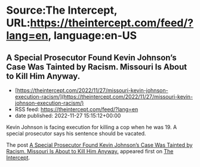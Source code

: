 # Source:The Intercept, URL:https://theintercept.com/feed/?lang=en, language:en-US

## A Special Prosecutor Found Kevin Johnson’s Case Was Tainted by Racism. Missouri Is About to Kill Him Anyway.
 - [https://theintercept.com/2022/11/27/missouri-kevin-johnson-execution-racism/](https://theintercept.com/2022/11/27/missouri-kevin-johnson-execution-racism/)
 - RSS feed: https://theintercept.com/feed/?lang=en
 - date published: 2022-11-27 15:15:12+00:00

<p>Kevin Johnson is facing execution for killing a cop when he was 19. A special prosecutor says his sentence should be vacated.</p>
<p>The post <a href="https://theintercept.com/2022/11/27/missouri-kevin-johnson-execution-racism/" rel="nofollow">A Special Prosecutor Found Kevin Johnson’s Case Was Tainted by Racism. Missouri Is About to Kill Him Anyway.</a> appeared first on <a href="https://theintercept.com" rel="nofollow">The Intercept</a>.</p>

